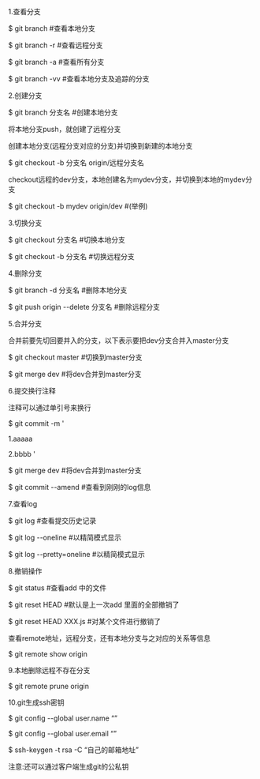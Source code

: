 1.查看分支

$ git branch #查看本地分支

$ git branch -r #查看远程分支

$ git branch -a #查看所有分支

$ git branch -vv #查看本地分支及追踪的分支

2.创建分支

$ git branch 分支名 #创建本地分支

将本地分支push，就创建了远程分支

创建本地分支(远程分支对应的分支)并切换到新建的本地分支

$ git checkout -b 分支名 origin/远程分支名 

checkout远程的dev分支，本地创建名为mydev分支，并切换到本地的mydev分支

$ git checkout -b mydev origin/dev #(举例)

3.切换分支

$ git checkout 分支名 #切换本地分支

$ git checkout -b 分支名 #切换远程分支

4.删除分支

$ git branch -d 分支名 #删除本地分支

$ git push origin --delete 分支名 #删除远程分支

5.合并分支

合并前要先切回要并入的分支，以下表示要把dev分支合并入master分支

$ git checkout master #切换到master分支

$ git merge dev #将dev合并到master分支

6.提交换行注释

注释可以通过单引号来换行

$ git commit -m '

1.aaaaa

2.bbbb 
'

$ git merge dev #将dev合并到master分支

$ git commit --amend #查看到刚刚的log信息

7.查看log

$ git log #查看提交历史记录

$ git log --oneline #以精简模式显示

$ git log --pretty=oneline #以精简模式显示

8.撤销操作

$ git status #查看add 中的文件 

$ git reset HEAD #默认是上一次add 里面的全部撤销了 

$ git reset HEAD XXX.js #对某个文件进行撤销了

查看remote地址，远程分支，还有本地分支与之对应的关系等信息

$ git remote show origin

9.本地删除远程不存在分支

$ git remote prune origin

10.git生成ssh密钥

$ git config --global user.name “”

$ git config --global user.email “”

$ ssh-keygen -t rsa -C “自己的邮箱地址”

注意:还可以通过客户端生成git的公私钥

